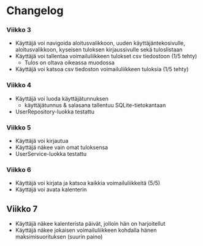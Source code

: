 # Changelog

### Viikko 3
- Käyttäjä voi navigoida aloitusvalikkoon, uuden käyttäjäntekosivulle, aloitusvalikkoon, kyseisen tuloksen kirjaussivulle sekä tuloslistaan
- Käyttäjä voi tallentaa voimailuliikkeen tulokset csv tiedostoon (1/5 tehty)
	- Tulos on oltava oikeassa muodossa
- Käyttäjä voi katsoa csv tiedoston voimailuliikkeen tuloksia (1/5 tehty) 

### Viikko 4
- Käyttäjä voi luoda käyttäjätunnuksen
	- käyttäjätunnus & salasana tallentuu SQLite-tietokantaan
- UserRepository-luokka testattu

### Viikko 5
- Käyttäjä voi kirjautua
- Käyttäjä näkee vain omat tuloksensa
- UserService-luokka testattu

### Viikko 6
- Käyttäjä voi kirjata ja katsoa kaikkia voimailuliikkeitä (5/5)
- Käyttäjä voi avata kalenterin

## Viikko 7
- Käyttäjä näkee kalenterista päivät, jolloin hän on harjoitellut
- Käyttäjä näkee jokaisen voimailuliikkeen kohdalla hänen maksimisuorituksen (suurin paino)